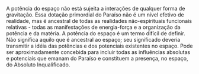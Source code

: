 ﻿A potência do espaço não está sujeita a interações de qualquer forma de gravitação. Essa dotação primordial do Paraíso não é um nível efetivo de realidade, mas é ancestral de todas as realidades não-espirituais funcionais relativas - todas as manifestações de energia-força e a organização da potência e da matéria. A potência do espaço é um termo difícil de definir. Não significa aquilo que é ancestral ao espaço; seu significado deveria transmitir a idéia das potências e dos potenciais existentes no espaço. Pode ser aproximadamente concebida para incluir todas as influências absolutas e potenciais que emanam do Paraíso e constituem a presença, no espaço, do Absoluto Inqualificado.